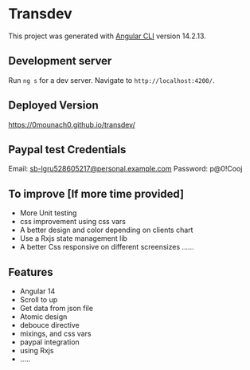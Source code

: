 # Transdev

This project was generated with [Angular CLI](https://github.com/angular/angular-cli) version 14.2.13.

## Development server

Run `ng s` for a dev server. 
Navigate to `http://localhost:4200/`.

## Deployed Version

https://0mounach0.github.io/transdev/

## Paypal test Credentials

Email: sb-lgru528605217@personal.example.com
Password: p@0!Cooj


## To improve [If more time provided]

- More Unit testing 
- css improvement using css vars
- A better design and color depending on clients chart
- Use a Rxjs state management lib
- A better Css responsive on different screensizes
...... 

## Features

- Angular 14 
- Scroll to up
- Get data from json file
- Atomic design
- debouce directive
- mixings, and css vars
- paypal integration
- using Rxjs
- ..... 